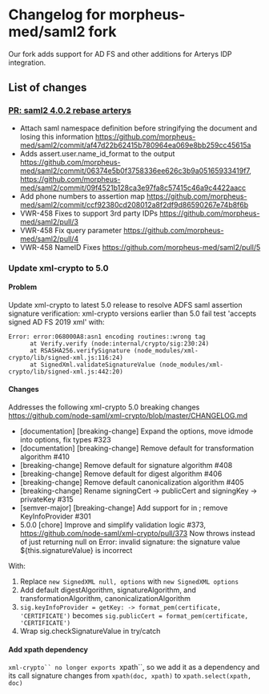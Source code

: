 # Changelog for morpheus-med/saml2 fork

Our fork adds support for AD FS and other additions for Arterys IDP integration.

## List of changes
### [PR: saml2 4.0.2 rebase arterys](https://github.com/morpheus-med/saml2/pull/7)
- Attach saml namespace definition before stringifying the document and losing this information https://github.com/morpheus-med/saml2/commit/af47d22b62415b780964ea069e8bb259cc45615a
- Adds assert.user.name_id_format to the output https://github.com/morpheus-med/saml2/commit/06374e5b0f3758336ee626c3b9a05165933419f7, https://github.com/morpheus-med/saml2/commit/09f4521b128ca3e97fa8c57415c46a9c4422aacc
- Add phone numbers to assertion map https://github.com/morpheus-med/saml2/commit/ccf92380cd208012a8f2df9d86590267e74b8f6b
- VWR-458 Fixes to support 3rd party IDPs
https://github.com/morpheus-med/saml2/pull/3 
- VWR-458 Fix query parameter
https://github.com/morpheus-med/saml2/pull/4 
- VWR-458 NameID Fixes
https://github.com/morpheus-med/saml2/pull/5 

### Update xml-crypto to 5.0

#### Problem
Update xml-crypto to latest 5.0 release to resolve ADFS saml assertion signature verification: xml-crypto versions earlier than 5.0 fail test 'accepts signed AD FS 2019 xml' with:
```
Error: error:068000A8:asn1 encoding routines::wrong tag
      at Verify.verify (node:internal/crypto/sig:230:24)
      at RSASHA256.verifySignature (node_modules/xml-crypto/lib/signed-xml.js:116:24)
      at SignedXml.validateSignatureValue (node_modules/xml-crypto/lib/signed-xml.js:442:20)
```

#### Changes
Addresses the following xml-crypto 5.0 breaking changes https://github.com/node-saml/xml-crypto/blob/master/CHANGELOG.md
- [documentation] [breaking-change] Expand the options, move idmode into options, fix types #323
- [documentation] [breaking-change] Remove default for transformation algorithm #410
- [breaking-change] Remove default for signature algorithm #408
- [breaking-change] Remove default for digest algorithm #406
- [breaking-change] Remove default canonicalization algorithm #405
- [breaking-change] Rename signingCert -> publicCert and signingKey -> privateKey #315
- [semver-major] [breaking-change] Add support for in ; remove KeyInfoProvider #301
- 5.0.0 [chore] Improve and simplify validation logic #373, https://github.com/node-saml/xml-crypto/pull/373 Now throws instead of just returning null on Error: invalid signature: the signature value ${this.signatureValue} is incorrect
   
With:
1. Replace `new SignedXML null, options` with `new SignedXML options`
1. Add default digestAlgorithm, signatureAlgorithm, and transformationAlgorithm, canonicalizationAlgorithm
1. `sig.keyInfoProvider = getKey: -> format_pem(certificate, 'CERTIFICATE')` becomes `sig.publicCert = format_pem(certificate, 'CERTIFICATE')`
1. Wrap sig.checkSignatureValue in try/catch

#### Add xpath dependency
`xml-crypto`` no longer exports `xpath``, so we add it as a dependency and its call signature changes from `xpath(doc, xpath)` to `xpath.select(xpath, doc)` 